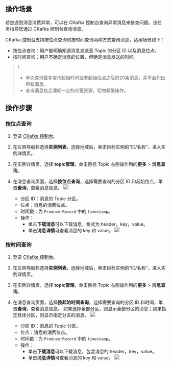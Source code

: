 ## 操作场景

若您遇到消息消费异常，可以在 CKafka 控制台查询异常消息来排查问题。该任务指导您通过 CKafka 控制台查询消息。

CKafka 控制台支持按位点查询和按时间查询两种方式查询消息，适用场景如下：

- 按位点查询：用户能明确知道消息发送至 Topic 的分区 ID 以及消息位点。
- 按时间查询：用户不确定消息的位置，但确定消息发送的时间。

>! 
>
>- 单次查询最多查询起始时间或者起始位点之后的20条消息，并不会列出所有消息。
>- 查询消息也会消耗一定的带宽资源，切勿频繁操作。

## 操作步骤

### 按位点查询

1. 登录 [CKafka 控制台](https://console.cloud.tencent.com/ckafka/index?rid=1)。

2. 在左侧导航栏选择**实例列表**，选择地域后，单击目标实例的“ID/名称”，进入实例详情页。

3. 在实例详情页，选择 **topic管理**，单击目标 Topic 右侧操作列的**更多** > **消息查询**。

4. 在消息查询页面，选择**按位点查询**，选择需要查询的分区 ID 和起始位点，单击**查询**，查看消息信息。
   ![](https://qcloudimg.tencent-cloud.cn/raw/e68559204df9ca30ba051c4784e3ee69.png)

   - 分区 ID：消息的 Topic 分区。
   - 位点：消息的消费位点。
   - 时间戳：为 `ProducerRecord` 中的 `timestamp`。
   - 操作：
     - 单击**下载消息**可以下载消息，格式为 header，key，value。
     - 单击**消息详情**可查看消息的 key 和 value。
       ![](https://qcloudimg.tencent-cloud.cn/raw/7cbb7105dd206b2cf8c0e0a99bdc7737.png)

   

### 按时间查询

1. 登录 [CKafka 控制台](https://console.cloud.tencent.com/ckafka/index?rid=1)。

2. 在左侧导航栏选择**实例列表**，选择地域后，单击目标实例的“ID/名称”，进入实例详情页。

3. 在实例详情页，选择 **topic管理**，单击目标 Topic 右侧操作列的**更多** > **消息查询**。

4. 在消息查询页面，选择**按起始时间查询**，选择需要查询的分区 ID 和时间，单击**查询**，查看消息信息。
   如果选择全部分区，则显示全部分区的消息；如果指定具体分区，则显示指定分区的消息。
   ![](https://qcloudimg.tencent-cloud.cn/raw/119972d0ecc02d240aa8abfcac599e93.png)

   - 分区 ID：消息的 Topic 分区。
   - 位点：消息的消费位点。
   - 时间戳：为 `ProducerRecord` 中的 `timestamp`。
   - 操作：
     - 单击**下载消息**可以下载消息，包含消息的 header，key，value。
     - 单击**消息详情**可查看消息的 key 和 value。
       ![](https://qcloudimg.tencent-cloud.cn/raw/7cbb7105dd206b2cf8c0e0a99bdc7737.png)

   
